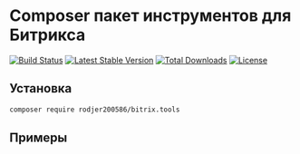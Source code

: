 # Composer пакет инструментов для Битрикса

[![Build Status](https://travis-ci.org/rodjer200586/bitrix-tools.svg)](https://travis-ci.org/rodjer200586/bitrix.tools)
[![Latest Stable Version](https://poser.pugx.org/rodjer200586/bitrix.tools/v/stable)](https://packagist.org/packages/rodjer200586/bitrix.tools) 
[![Total Downloads](https://poser.pugx.org/rodjer200586/bitrix.tools/downloads)](https://packagist.org/packages/rodjer200586/bitrix.tools) 
[![License](https://poser.pugx.org/rodjer200586/bitrix.tools/license)](https://packagist.org/packages/rodjer200586/bitrix.tools)

## Установка

```bash
composer require rodjer200586/bitrix.tools
```

## Примеры

```php

```